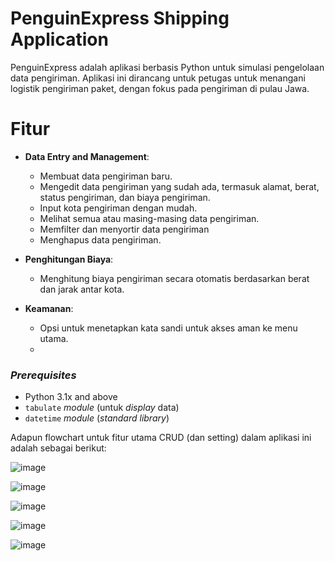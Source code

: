
# PenguinExpress Shipping Application

PenguinExpress adalah aplikasi berbasis Python untuk simulasi pengelolaan data pengiriman. Aplikasi ini dirancang untuk petugas untuk menangani logistik pengiriman paket, dengan fokus pada pengiriman di pulau Jawa.

# Fitur

- **Data Entry and Management**:
  - Membuat data pengiriman baru.
  - Mengedit data pengiriman yang sudah ada, termasuk alamat, berat, status pengiriman, dan biaya pengiriman.
  - Input kota pengiriman dengan mudah.
  - Melihat semua atau masing-masing data pengiriman.
  - Memfilter dan menyortir data pengiriman
  - Menghapus data pengiriman.

- **Penghitungan Biaya**:
  - Menghitung biaya pengiriman secara otomatis berdasarkan berat dan jarak antar kota.
    
- **Keamanan**:
  - Opsi untuk menetapkan kata sandi untuk akses aman ke menu utama.
  - 
### *Prerequisites*

- Python 3.1x and above
- `tabulate` *module* (untuk *display* data)
- `datetime` *module* (*standard library*)

Adapun flowchart untuk fitur utama CRUD (dan setting) dalam aplikasi ini adalah sebagai berikut:

![image](https://github.com/user-attachments/assets/9ee605fb-0492-494b-8488-90aa9a8c69bf)

![image](https://github.com/user-attachments/assets/b265c377-6c3e-4d32-9b18-37d330955a6d)

![image](https://github.com/user-attachments/assets/2ecef4e0-9b97-493e-9258-fdcc9f23e8e7)

![image](https://github.com/user-attachments/assets/95a0d11d-ffa8-46cc-bb4b-0c13eaf842c4)

![image](https://github.com/user-attachments/assets/5dfe537f-d1cb-4729-addf-3fefe6d3363c)

